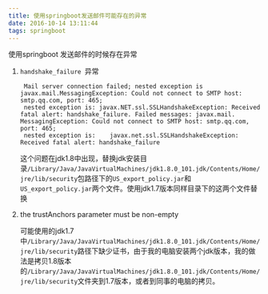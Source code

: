 ```yaml
---
title: 使用springboot发送邮件可能存在的异常
date: 2016-10-14 13:11:44
tags: springboot
---
```

使用springboot 发送邮件的时候存在异常

1. `handshake_failure `异常
	
		Mail server connection failed; nested exception is javax.mail.MessagingException: Could not connect to SMTP host: smtp.qq.com, port: 465;
		nested exception is: javax.NET.ssl.SSLHandshakeException: Received fatal alert: handshake_failure. Failed messages: javax.mail. MessagingException: Could not connect to SMTP host: smtp.qq.com, port: 465;
		nested exception is: 	javax.net.ssl.SSLHandshakeException: Received fatal alert: handshake_failure
		
	这个问题在jdk1.8中出现，替换jdk安装目录`/Library/Java/JavaVirtualMachines/jdk1.8.0_101.jdk/Contents/Home/jre/lib/security`包路径下的`US_export_policy.jar`和`US_export_policy.jar`两个文件。使用jdk1.7版本同样目录下的这两个文件替换


2. the trustAnchors parameter must be non-empty

	可能使用的jdk1.7中`/Library/Java/JavaVirtualMachines/jdk1.8.0_101.jdk/Contents/Home/jre/lib/security`路径下缺少证书，由于我的电脑安装两个jdk版本，我的做法是拷贝1.8版本的`/Library/Java/JavaVirtualMachines/jdk1.8.0_101.jdk/Contents/Home/jre/lib/security`文件夹到1.7版本，或者到同事的电脑的拷贝。
